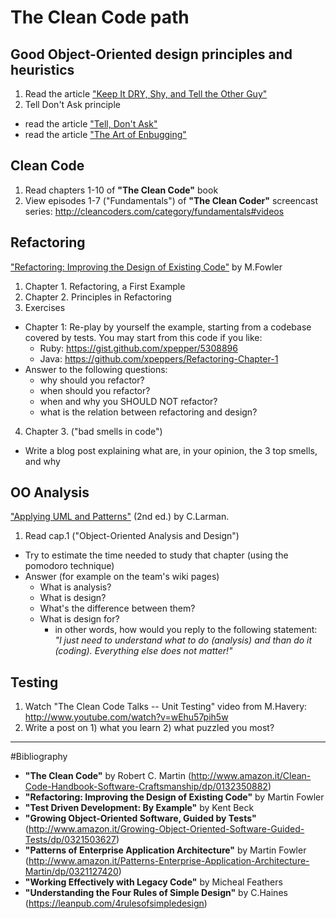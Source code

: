 # The Clean Code path

## Good Object-Oriented design principles and heuristics
1. Read the article ["Keep It DRY, Shy, and Tell the Other Guy"](http://media.pragprog.com/articles/may_04_oo1.pdf)
2. Tell Don't Ask principle
  * read the article ["Tell, Don't Ask"](http://pragprog.com/articles/tell-dont-ask)
  * read the article ["The Art of Enbugging"](http://media.pragprog.com/articles/jan_03_enbug.pdf)

## Clean Code
1. Read chapters 1-10 of __"The Clean Code"__ book
2. View episodes 1-7 ("Fundamentals") of __"The Clean Coder"__ screencast series: http://cleancoders.com/category/fundamentals#videos

## Refactoring
["Refactoring: Improving the Design of Existing Code"](http://www.amazon.it/Refactoring-Improving-Design-Existing-Code/dp/0201485672) by M.Fowler

1. Chapter 1. Refactoring, a First Example
2. Chapter 2. Principles in Refactoring
3. Exercises
 * Chapter 1: Re-play by yourself the example, starting from a codebase covered by tests.
 You may start from this code if you like:
     * Ruby: https://gist.github.com/xpepper/5308896
     * Java: https://github.com/xpeppers/Refactoring-Chapter-1
  * Answer to the following questions:
    * why should you refactor?
    * when should you refactor?
    * when and why you SHOULD NOT refactor?
    * what is the relation between refactoring and design?
4. Chapter 3. ("bad smells in code")
  * Write a blog post explaining what are, in your opinion, the 3 top smells, and why

## OO Analysis
["Applying UML and Patterns"](http://www.amazon.com/Applying-UML-Patterns-Introduction-Object-Oriented/dp/0131489062) (2nd ed.) by C.Larman.
1. Read cap.1 ("Object-Oriented Analysis and Design")
  * Try to estimate the time needed to study that chapter (using the pomodoro technique)
  * Answer (for example on the team's wiki pages)
    * What is analysis?
    * What is design?
    * What's the difference between them?
    * What is design for?
      * in other words, how would you reply to the following statement: _"I just need to understand what to do (analysis) and than do it (coding). Everything else does not matter!"_

## Testing
1. Watch "The Clean Code Talks -- Unit Testing" video from M.Havery: http://www.youtube.com/watch?v=wEhu57pih5w
2. Write a post on 1) what you learn 2) what puzzled you most?

---
#Bibliography
* __"The Clean Code"__ by Robert C. Martin (http://www.amazon.it/Clean-Code-Handbook-Software-Craftsmanship/dp/0132350882)
* __"Refactoring: Improving the Design of Existing Code"__ by Martin Fowler
* __"Test Driven Development: By Example"__ by Kent Beck
* __"Growing Object-Oriented Software, Guided by Tests"__ (http://www.amazon.it/Growing-Object-Oriented-Software-Guided-Tests/dp/0321503627)
* __"Patterns of Enterprise Application Architecture"__ by Martin Fowler (http://www.amazon.it/Patterns-Enterprise-Application-Architecture-Martin/dp/0321127420)
* __"Working Effectively with Legacy Code"__ by Micheal Feathers
* __"Understanding the Four Rules of Simple Design"__ by C.Haines (https://leanpub.com/4rulesofsimpledesign)
